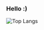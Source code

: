 ### Hello :)


![Top Langs](https://github-readme-stats.vercel.app/api/top-langs/?username=jc-juarez&exclude_repo=dynamocharlotte_ide)
